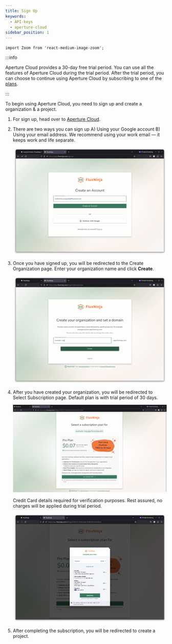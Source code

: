 ```yaml
---
title: Sign Up
keywords:
  - API-keys
  - aperture-cloud
sidebar_position: 1
---
```


```mdx-code-block
import Zoom from 'react-medium-image-zoom';
```

:::info

Aperture Cloud provides a 30-day free trial period. You can use all the features
of Aperture Cloud during the trial period. After the trial period, you can
choose to continue using Aperture Cloud by subscribing to one of the [plans][].

:::

To begin using Aperture Cloud, you need to sign up and create a organization & a
project.

1. For sign up, head over to
   [Aperture Cloud](https://app.fluxninja.com/sign-up).
2. There are two ways you can sign up A) Using your Google account B) Using your
   email address. We recommend using your work email — it keeps work and life
   separate.

   ![Sign up](./assets/sign-up.png)

3. Once you have signed up, you will be redirected to the Create Organization
   page. Enter your organization name and click **Create**.

   ![Create Organization](./assets/create-organization.png)

4. After you have created your organization, you will be redirected to Select
   Subscription page. Default plan is with trial period of 30 days.

   ![Select Plan](./assets/select-subscription.png)

   Credit Card details required for verification purposes. Rest assured, no
   charges will be applied during trial period.

   ![Subscription Details](./assets/subscription-plan.png)

5. After completing the subscription, you will be redirected to create a
   project.

[plans]: https://www.fluxninja.com/pricing

